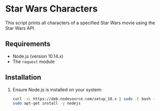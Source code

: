 # Star Wars Characters

This script prints all characters of a specified Star Wars movie using the Star Wars API.

## Requirements

- Node.js (version 10.14.x)
- The `request` module

## Installation

1. Ensure Node.js is installed on your system:
   ```bash
   curl -sL https://deb.nodesource.com/setup_10.x | sudo -E bash -
   sudo apt-get install -y nodejs
